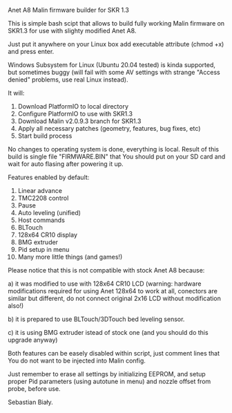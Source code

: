 Anet A8 Malin firmware builder for SKR 1.3

This is simple bash scipt that allows to build fully working Malin firmware on SKR1.3 for use with slighty modified Anet A8.

Just put it anywhere on your Linux box add executable attribute (chmod +x) and press enter.

Windows Subsystem for Linux (Ubuntu 20.04 tested) is kinda supported, but sometimes buggy (will fail with some AV settings with strange "Access denied" problems, use real Linux instead).

It will:
1) Download PlatformIO to local directory
2) Configure PlatformIO to use with SKR1.3
3) Download Malin v2.0.9.3 branch for SKR1.3
4) Apply all necessary patches (geometry, features, bug fixes, etc)
5) Start build process

No changes to operating system is done, everything is local. Result of this build is single file "FIRMWARE.BIN" that You should put on your SD card and wait for auto flasing after powering it up.

Features enabled by default:
1) Linear advance
2) TMC2208 control
3) Pause
4) Auto leveling (unified)
5) Host commands
6) BLTouch
7) 128x64 CR10 display
8) BMG extruder
10) Pid setup in menu
9) Many more little things (and games!)

Please notice that this is not compatible with stock Anet A8 because:

a) it was modified to use with 128x64 CR10 LCD (warning: hardware modifications required for using Anet 128x64 to work at all, conectors are similar but different, do not connect original 2x16 LCD without modification also!)

b) it is prepared to use BLTouch/3DTouch bed leveling sensor.

c) it is using BMG extruder istead of stock one (and you should do this upgrade anyway)

Both features can be easely disabled within script, just comment lines that You do not want to be injected into Malin config.

Just remember to erase all settings by initializing EEPROM, and setup proper Pid parameters (using autotune in menu) and nozzle offset from probe, before use.

Sebastian Biały.
